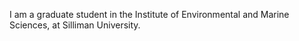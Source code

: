 
 I am a graduate student in the Institute of Environmental and Marine Sciences, at Silliman University.

